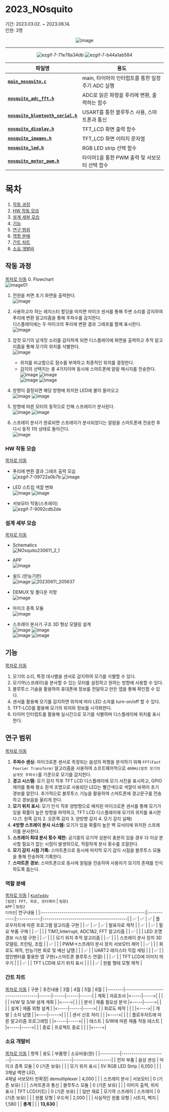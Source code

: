 # 2023_NOsquito
기간: 2023.03.02. ~ 2023.06.14.<br>
인원: 3명
<div align=center>
  
![image](https://github.com/user-attachments/assets/a2c3fb6a-e320-4e36-89d8-8d9186ff0c82)
***
![ezgif-7-71e78a34db](https://github.com/user-attachments/assets/ce96b4cb-b424-4fa1-99dd-9ebfdd410159)
![ezgif-7-b44a1ab584](https://github.com/user-attachments/assets/638c7825-c2d3-4d36-9e69-f53bb4a1f538)
</div>

| 파일명                     | 용도                                              |
|----------------------------|---------------------------------------------------|
| **[```main_nosquito.c```](main_nosquito.c)** | main, 타이머의 인터럽트를 통한 일정 주기 ADC 실행       |
| **[```nosquito_adc_fft.h```](Include/nosquito_adc_fft.h)** | ADC로 읽은 파형을 푸리에 변환, 출력하는 함수      |
| **[```nosquito_bluetooth_serial.h```](Include/nosquito_bluetooth_serial.h)** | USART를 통한 블루투스 사용, 스마트폰과 통신        |
| **[```nosquito_display.h```](Include/nosquito_display.h)** | TFT_LCD 화면 출력 함수                           |
| **[```nosquito_images.h```](Include/nosquito_images.h)** | TFT_LCD 화면 이미지 문자열                       |
| **[```nosquito_led.h```](Include/nosquito_led.h)** | RGB LED strip 선택 함수                          |
| **[```nosquito_motor_pwm.h```](Include/nosquito_motor_pwm.h)** | 타이머1을 통한 PWM 출력 및 서보모터 선택 함수     |

# 목차
1. [작동 과정](#작동-과정)
2. [HW 작동 모습](#hw-작동-모습)
3. [설계 세부 모습](#설계-세부-모습)
4. [기능](#기능)
5. [연구 범위](#연구-범위)
6. [역할 분배](#역할-분배)
7. [간트 차트](#간트-차트)
8. [소요 개발비](#소요-개발비)

## 작동 과정
[목차로 이동](#목차)
0. Flowchart<br>
![image01](https://github.com/user-attachments/assets/b4f239b7-6da6-4d99-9fdb-c1d18bbce7c6)

1. 전원을 켜면 초기 화면을 출력한다.<br>
![image](https://github.com/user-attachments/assets/ef608e09-694c-47f0-af81-a13e52951542)

2. 사용하고자 하는 레지스터 할당을 마치면 마이크 센서를 통해 주변 소리를 감지하여 푸리에 변환 알고리즘을 통해 주파수를 감지한다.<br>
디스플레이에는 두 마이크의 푸리에 변환 결과 그래프를 함께 표시한다.<br>
![image](https://github.com/user-attachments/assets/525d8781-3018-453f-941f-fc2f9629ef1f)

3. 암컷 모기의 날개짓 소리를 감지하게 되면 디스플레이에 화면을 출력하고 추적 알고리즘을 통해 모기의 위치를 식별한다.<br>
![image](https://github.com/user-attachments/assets/2ef2674e-19f9-435e-949d-be5bdd52ffed)
  
    - 위치를 비교함으로 점수를 부여하고 최종적인 위치를 결정한다.<br>
    - 감지의 선택지는 총 4가지이며 동시에 스마트폰에 알람 메시지를 전송한다.<br>
![image](https://github.com/user-attachments/assets/6b0b4efa-f991-4165-a5d8-083da37bbc04)
![image](https://github.com/user-attachments/assets/9a9ac20c-c7a3-496f-bad1-8f30f0d7bc76)<br>
![image](https://github.com/user-attachments/assets/f7030939-6ed2-42b0-a07a-2a4ffc945edf)
![image](https://github.com/user-attachments/assets/4128f1b1-4e16-4e19-a7b6-2a2a41e08985)

4. 방향이 결정되면 해당 방향에 위치한 LED에 불이 들어오고<br>
![image](https://github.com/user-attachments/assets/8a041907-d5c3-49d0-8523-455fe02359c3)
![image](https://github.com/user-attachments/assets/1748f2db-c74c-4003-b615-f558d9094e9d)

5. 방향에 따른 모터의 동작으로 인해 스프레이가 분사된다.<br>
![image](https://github.com/user-attachments/assets/065db39d-075a-480d-89bb-bd86d057a76c)
![image](https://github.com/user-attachments/assets/f2ca44fb-3ca2-40cb-bb71-ab75c14018a8)

6. 스프레이 분사가 완료되면 스프레이가 분사되었다는 알람을 스마트폰에 전송한 후 다시 동작 1의 상태로 돌아간다.<br>
![image](https://github.com/user-attachments/assets/19e8a207-8687-4cf8-91a1-5d0e9b152295)

### HW 작동 모습
[목차로 이동](#목차)
- 푸리에 변환 결과 그래프 출력 모습<br>
![ezgif-7-09722a0b7b](https://github.com/user-attachments/assets/effe27c2-aa8c-4b59-8280-aa174b9a8c12)
![image](https://github.com/user-attachments/assets/963a3fcf-3dbd-40a0-8e8a-25da134c3636)

- LED 스트립 색깔 변화<br>
![image](https://github.com/user-attachments/assets/16b61afb-89ad-4678-ab1f-fb998388a035)
![image](https://github.com/user-attachments/assets/da4df843-76e7-411b-9207-c9b8185c6a06)

- 서보모터 작동(스프레이)<br>
![ezgif-7-9092cdb2de](https://github.com/user-attachments/assets/d652bfc0-c8c7-4e7c-aa3d-477cc4bf6c7b)

### 설계 세부 모습
[목차로 이동](#목차)
- Schematics<br>
![NOsquito230611_2_1](https://github.com/user-attachments/assets/5e766fb8-d9cc-480b-af2d-f2e30c5d79e3)

- APP<br>
![image](https://github.com/user-attachments/assets/f86af7a6-1e11-4d07-905d-03c667d83205)

- 쉴드 (만능기판)<br>
![image](https://github.com/user-attachments/assets/d7d88f98-c234-498c-b199-f9071868ea1c)
![20230611_205637](https://github.com/user-attachments/assets/7babc10f-7acf-4aaf-9ce6-b2f03f670898)

- DEMUX 및 풀다운 저항<br>
![image](https://github.com/user-attachments/assets/925e2492-43e5-479e-9ff5-22c116afdc60)

- 마이크 증폭 모듈<br>
![image](https://github.com/user-attachments/assets/dfb7eb01-e7e4-450a-8581-b2b04b138cf5)

- 스프레이 분사기 구조 3D 형상 모델링 설계<br>
![image](https://github.com/user-attachments/assets/3abfa441-88fa-46f6-ba4c-6d02c62d3fbe)
![image](https://github.com/user-attachments/assets/99fbfea3-a717-4edb-b256-52a19a296a65)<br>
![image](https://github.com/user-attachments/assets/bdb996f8-8899-431d-8b2b-6965af5147cf)
![image](https://github.com/user-attachments/assets/2c23f569-9421-4ad4-af5c-bef35df45543)

## 기능
[목차로 이동](#목차)
1) 모기의 소리, 특정 데시벨을 센서로 감지하여 모기를 식별할 수 있다.
2) 모기약(스프레이)을 분사할 수 있는 모터를 설정하고 원하는 방향에 사용할 수 있다.
3) 블루투스 기술을 활용하여 휴대폰에 정보를 전달하고 만든 앱을 통해 확인할 수 있다.
4) 센서를 활용해 모기를 감지하면 위치에 따라 LED 소자를 turn-on/off 할 수 있다. 
5) TFT-LCD를 활용해 모기의 위치와 정보를 시각화한다.
6) 타이머 인터럽트를 활용해 실시간으로 모기를 식별하며 디스플레이에 위치를 표시한다.

## 연구 범위
[목차로 이동](#목차)
1. **주파수 센싱:** 마이크로폰 센서로 측정되는 음성의 파형을 분석하기 위해 ```FFT(Fast Fourier Transform)``` 알고리즘을 사용하여 소프트웨어적으로 ```400Hz(암컷 모기의 날개짓 주파수)```를 기준으로 모기를 감지한다.
2. **경고 시스템:** 모기 감지 직후 TFT LCD 디스플레이에 모기 사진을 표시하고, GPIO 제어를 통해 평소 흰색 조명으로 사용되던 LED는 빨간색으로 색깔이 바뀌어 초기 경보를 알린다. 추가적으로 블루투스 기능을 활용하여 스마트폰에 경고문구를 전송하고 경보음을 울리게 한다.
3. **모기 위치 표시:** 모기 인식 직후 양방향으로 배치된 마이크로폰 센서를 통해 모기가 있을 확률이 높은 방향을 파악하고, TFT LCD 디스플레이에 모기의 위치를 표시한다.(1. 왼쪽 감지 2. 오른쪽 감지 3. 양방향 감지 4. 모기 감지 실패)
4. **4방향 스프레이 분사 시스템:** 모기가 있을 확률이 높은 벽 모서리에 위치한 스프레이를 분사한다.
5. **스프레이 최대 분사 횟수 제한:** 공기중의 모기약 성분이 충분히 있을 경우 더 이상 분사할 필요가 없는 시점이 발생하므로, 적절하게 분사 횟수를 조절한다.
6. **모기 감지 시점 기록:** 스마트폰으로 동시에 마지막 모기 감지 시점을 블루투스 모듈을 통해 전송하여 기록한다.
7. **스마트폰 경보:** 스마트폰으로 동시에 알림을 전송하여 사용자가 모기의 존재를 인식하도록 돕는다.

### 역할 분배
[목차로 이동](#목차)
| [```KimTeddy```](https://github.com/KimTeddy/)<br>```[팀장] FFT, 회로, 모터제어``` | ```팀원1```<br>```APP``` | ```팀원2```<br>```디자인```| 연구내용                                   |
|:---------------------------------------------------:|:-----------:|:-----------:|------------------------------------------|
| ✅                                                  | ✅          | ✅          | 플로우차트에 따른 프로그램 알고리즘 구현        |
| ✅                                                  | ✅          | ✅          | 발표자료 제작                              |
| ✅                                                  |             | ✅          | 필요 부품 구매                           |
| ✅                                                  |             |             | TIM7_Interrupt, ADC1&2, FFT 알고리즘           |
| ✅                                                  |             |             | LED 조명 경보 시스템 구현                 |
| ✅                                                  |             |             | 모기 위치 추적 알고리즘                  |
| ✅                                                  |             |             | 스프레이 분사 장치 3D 모델링, 프린팅, 조립 |
| ✅                                                  |             |             | PWM->스프레이 분사 장치 서보모터 제어      |
| ✅                                                  |             |             | 회로도 제작, 만능기판 회로 및 배선 납땜    |
|                                                     | ✅          |             | UART2 레지스터 직접 세팅                   |
|                                                     | ✅          |             | 앱인벤터를 활용한 앱 구현(+스마트폰 블루투스 연결) |
|                                                     | ✅          |             | TFT LCD에 이미지 띄우기                    |
|                                                     | ✅          |             | TFT LCD에 모기 위치 표시                  |
|                                                     |             | ✅          | 원룸 형태 모형 제작                      |


### 간트 차트
[목차로 이동](#목차)
| 구분   | 추진내용                          | 3월  | 4월  | 5월  | 6월  |
|--------|-----------------------------------|------|------|------|------|
| 계획   | 자료조사                          |<-----|----->|      |      |
|        | H/W 및 S/W 설계 계획              |      |<---->|      |      |
| 분석   | 제품 필요성 분석                  |<-----|----->|      |      |
| 설계   | 제품 외형 설계                    |      |<-----|------|----->|
|        | 회로도 제작                       |      |      |      |<---->|
| 개발   | 소자 납땜                        |      |<----|----->|      |
|        | 센서 신호 처리                    |      |      |<---->|      |
|        | 플로우차트에 따른 알고리즘 프로그래밍 |      |<-----|----->|      |
| 테스트 | S/W에 따른 제품 작동 테스트        |      |<-----|----->|      |
| 종료   | 프로젝트 종료                     |      |      |      |<---->|

### 소요 개발비
[목차로 이동](#목차)
| 항목     | 용도                 | 부품명                       | 소요비용(원)          |
|----------|----------------------|------------------------------|-------------------|
| 전자 부품 | 음성 센싱            | 마이크 증폭 모듈             | 0 (기존 보유)    |
|          | 모기 위치 표시       | 5V RGB LED Strip             | 6,050           |
|       | 3채널 벽면 LED,<br>4채널 서보모터 핀확장| demultiplexer                | 4,000           |
|          | 스프레이 분사         | 서보모터                     | 0 (기존 보유)    |
|          | 스마트폰과 통신       | 블루투스 모듈                | 0 (기존 보유)    |
|          | 이미지 출력, 위치 표시 | TFT LCD(키트)                | 0 (기존 보유)    |
| 일반 재료 | 모기약 스프레이       | 스프레이                     | 0 (기존 보유)    |
|          | 원룸 모형            | 우드락                       | 2,000           |
|          | 사실적인 원룸 모형    | 시트지, 벽지                 | 1,580           |
| **총계** |                      |                              | **13,630**      |
